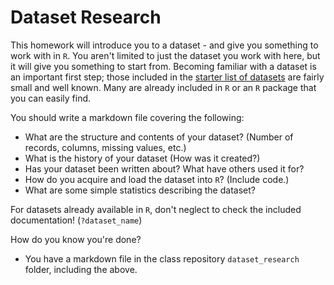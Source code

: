 # Dataset Research

This homework will introduce you to a dataset - and give you something to work with in `R`. You aren't limited to just the dataset you work with here, but it will give you something to start from. Becoming familiar with a dataset is an important first step; those included in the [starter list of datasets](datasets.md) are fairly small and well known. Many are already included in `R` or an `R` package that you can easily find.

You should write a markdown file covering the following:

 * What are the structure and contents of your dataset? (Number of records, columns, missing values, etc.)
 * What is the history of your dataset (How was it created?)
 * Has your dataset been written about? What have others used it for?
 * How do you acquire and load the dataset into `R`? (Include code.)
 * What are some simple statistics describing the dataset?

For datasets already available in `R`, don't neglect to check the included documentation! (`?dataset_name`)

How do you know you're done?

 * You have a markdown file in the class repository `dataset_research` folder, including the above.
